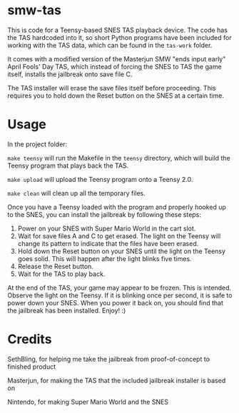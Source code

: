 # smw-tas
This is code for a Teensy-based SNES TAS playback device. The code has the TAS hardcoded into it,
so short Python programs have been included for working with the TAS data, which can be found in
the `tas-work` folder.

It comes with a modified version of the Masterjun SMW "ends input early" April Fools' Day TAS,
which instead of forcing the SNES to TAS the game itself, installs the jailbreak onto save file C.

The TAS installer will erase the save files itself before proceeding. This requires you to hold down
the Reset button on the SNES at a certain time.

# Usage
In the project folder:

`make teensy` will run the Makefile in the `teensy` directory, which will build the Teensy program
that plays back the TAS.

`make upload` will upload the Teensy program onto a Teensy 2.0.

`make clean` will clean up all the temporary files.

Once you have a Teensy loaded with the program and properly hooked up to the SNES, you can install
the jailbreak by following these steps:

1. Power on your SNES with Super Mario World in the cart slot.
2. Wait for save files A and C to get erased. The light on the Teensy will change its pattern to indicate that the files have been erased.
3. Hold down the Reset button on your SNES until the light on the Teensy goes solid. This will happen after the light blinks five times.
4. Release the Reset button.
5. Wait for the TAS to play back.

At the end of the TAS, your game may appear to be frozen. This is intended. Observe the light on the
Teensy. If it is blinking once per second, it is safe to power down your SNES. When you power it back
on, you should find that the jailbreak has been installed. Enjoy! :)

# Credits
SethBling, for helping me take the jailbreak from proof-of-concept to finished product

Masterjun, for making the TAS that the included jailbreak installer is based on

Nintendo, for making Super Mario World and the SNES
